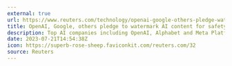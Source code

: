 ```yaml
---
external: true
url: https://www.reuters.com/technology/openai-google-others-pledge-watermark-ai-content-safety-white-house-2023-07-21/
title: OpenAI, Google, others pledge to watermark AI content for safety, White House says
description: Top AI companies including OpenAI, Alphabet and Meta Platforms have made voluntary commitments to the White House to implement measures such as watermarking AI-generated content to help make the technology safer, the Biden administration said.
date: 2023-07-21T14:54:38Z
icon: https://superb-rose-sheep.faviconkit.com/reuters.com/32
source: Reuters
---
```

